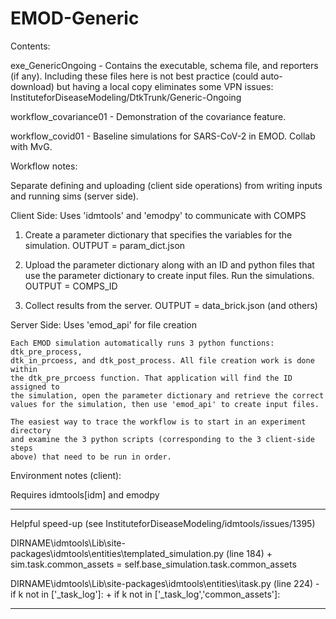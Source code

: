 # EMOD-Generic



Contents:

  exe_GenericOngoing     - Contains the executable, schema file, and reporters
                           (if any). Including these files here is not best
                           practice (could auto-download) but having a local
                           copy eliminates some VPN issues:
                           InstituteforDiseaseModeling/DtkTrunk/Generic-Ongoing

  workflow_covariance01  - Demonstration of the covariance feature.

  workflow_covid01       - Baseline simulations for SARS-CoV-2 in EMOD. Collab
                           with MvG.



Workflow notes:

  Separate defining and uploading (client side operations) from writing
  inputs and running sims (server side).


  Client Side: Uses 'idmtools' and 'emodpy' to communicate with COMPS

  1. Create a parameter dictionary that specifies the variables for the
     simulation. OUTPUT = param_dict.json

  2. Upload the parameter dictionary along with an ID and python files that use
     the parameter dictionary to create input files. Run the simulations.
     OUTPUT = COMPS_ID

  3. Collect results from the server. OUTPUT = data_brick.json (and others)


  Server Side: Uses 'emod_api' for file creation

    Each EMOD simulation automatically runs 3 python functions: dtk_pre_process,
    dtk_in_prcoess, and dtk_post_process. All file creation work is done within
    the dtk_pre_prcoess function. That application will find the ID assigned to
    the simulation, open the parameter dictionary and retrieve the correct
    values for the simulation, then use 'emod_api' to create input files.

    The easiest way to trace the workflow is to start in an experiment directory
    and examine the 3 python scripts (corresponding to the 3 client-side steps
    above) that need to be run in order.



Environment notes (client):

  Requires idmtools[idm] and emodpy

  ********************************
  Helpful speed-up (see InstituteforDiseaseModeling/idmtools/issues/1395)

  DIRNAME\idmtools\Lib\site-packages\idmtools\entities\templated_simulation.py
    (line 184)
      + sim.task.common_assets = self.base_simulation.task.common_assets

  DIRNAME\idmtools\Lib\site-packages\idmtools\entities\itask.py
    (line 224)
      - if k not in ['_task_log']:
      + if k not in ['_task_log','common_assets']:

  ********************************
